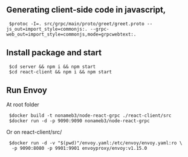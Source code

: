 ## Generating client-side code in javascript,

```
 $protoc -I=. src/grpc/main/proto/greet/greet.proto --js_out=import_style=commonjs:. --grpc-web_out=import_style=commonjs,mode=grpcwebtext:.
```

## Install package and start

```
 $cd server && npm i && npm start
 $cd react-client && npm i && npm start
```

## Run Envoy

At root folder

```
 $docker build -t nonameb3/node-react-grpc ./react-client/src
 $docker run -d -p 9090:9090 nonameb3/node-react-grpc

```

Or on react-client/src/

```
 $docker run -d -v "$(pwd)"/envoy.yaml:/etc/envoy/envoy.yaml:ro \
  -p 9090:8080 -p 9901:9901 envoyproxy/envoy:v1.15.0
```
